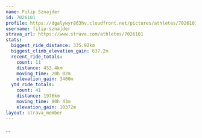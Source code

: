 ```yaml
---
name: Filip Sznajder
id: 7026101
profile: https://dgalywyr863hv.cloudfront.net/pictures/athletes/7026101/2123836/17/large.jpg
username: filip-sznajder
strava_url: https://www.strava.com/athletes/7026101
stats:
  biggest_ride_distance: 335.92km
  biggest_climb_elevation_gain: 637.2m
  recent_ride_totals:
    count: 11
    distance: 453.4km
    moving_time: 20h 02m
    elevation_gain: 3400m
  ytd_ride_totals:
    count: 41
    distance: 1976km
    moving_time: 90h 43m
    elevation_gain: 10372m
layout: strava_member
--- 
```

...
